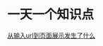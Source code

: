 # 一天一个知识点

[从输入url到页面展示发生了什么](https://www.zhiqiang2726.com/2019/08/06/%E9%9D%A2%E8%AF%95%E9%A2%98-%E4%BB%8E%E8%BE%93%E5%85%A5url%E5%88%B0%E9%A1%B5%E9%9D%A2%E5%B1%95%E7%A4%BA%E5%8F%91%E7%94%9F%E4%BA%86%E4%BB%80%E4%B9%88/)
